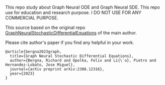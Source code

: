 This repo study about Graph Neural ODE and Graph Neural SDE. This repo use for education and research purpose. I DO NOT USE FOR ANY COMMERCIAL PURPOSE.

This source based on the original repo [GraphNeuralStochasticDifferentialEquations](https://github.com/Richard-Bergna/GraphNeuralStochasticDifferentialEquations) of the main author.

Please cite author's paper if you find any helpful in your work.
```
@article{bergna2023graph,
  title={Graph Neural Stochastic Differential Equations},
  author={Bergna, Richard and Opolka, Felix and Li{\`o}, Pietro and Hernandez-Lobato, Jose Miguel},
  journal={arXiv preprint arXiv:2308.12316},
  year={2023}
}
```